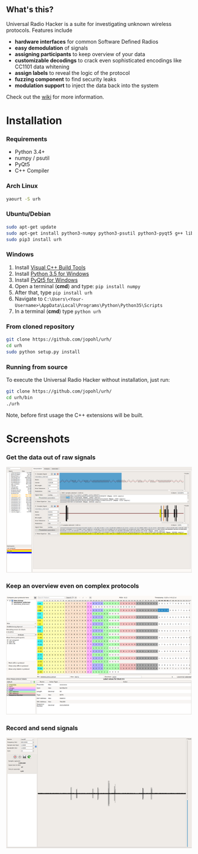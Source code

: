 ## What's this?
Universal Radio Hacker is a suite for investigating unknown wireless protocols. Features include

* __hardware interfaces__ for common Software Defined Radios
* __easy demodulation__ of signals
* __assigning participants__ to keep overview of your data
* __customizable decodings__ to crack even sophisticated encodings like CC1101 data whitening
* __assign labels__ to reveal the logic of the protocol
* __fuzzing component__ to find security leaks
* __modulation support__ to inject the data back into the system

Check out the [wiki](https://github.com/jopohl/urh/wiki) for more information.

# Installation
### Requirements
- Python 3.4+
- numpy / psutil
- PyQt5
- C++ Compiler

### Arch Linux
```bash
yaourt -S urh
```

### Ubuntu/Debian
```bash
sudo apt-get update
sudo apt-get install python3-numpy python3-psutil python3-pyqt5 g++ libpython3-dev python3-pip
sudo pip3 install urh
```

### Windows
1. Install [Visual C++ Build Tools](http://landinghub.visualstudio.com/visual-cpp-build-tools)
2. Install [Python 3.5 for Windows](https://www.python.org/downloads/windows/)
3. Install [PyQt5 for Windows](https://www.riverbankcomputing.com/software/pyqt/download5)
4. Open a terminal (__cmd__) and type: ```pip install numpy```
5. After that, type ```pip install urh```
6. Navigate to ```C:\Users\<Your-Username>\AppData\Local\Programs\Python\Python35\Scripts```
7. In a terminal (__cmd__) type ```python urh```


### From cloned repository
```bash
git clone https://github.com/jopohl/urh/
cd urh
sudo python setup.py install
```

### Running from source
To execute the Universal Radio Hacker without installation, just run:
```bash
git clone https://github.com/jopohl/urh/
cd urh/bin
./urh
```

Note, before first usage the C++ extensions will be built.

# Screenshots
### Get the data out of raw signals
 ![Interpreation phase](/doc/screenshots/interpretation_full.png?raw=true)

### Keep an overview even on complex protocols
 ![Analysis phase](/doc/screenshots/analysis_full.png?raw=true)

### Record and send signals
 ![Record](/doc/screenshots/record_signal.png?raw=true)
